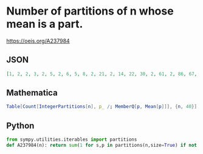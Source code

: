 # Number of partitions of n whose mean is a part\.
https://oeis.org/A237984
## JSON
```JSON
[1, 2, 2, 3, 2, 5, 2, 6, 5, 8, 2, 21, 2, 14, 22, 30, 2, 61, 2, 86, 67, 45, 2, 283, 66, 80, 197, 340, 2, 766, 2, 663, 543, 234, 703, 2532, 2, 388, 1395, 4029, 2, 4688, 2, 4476, 7032, 1005, 2, 17883, 2434, 9713, 7684, 14472, 2, 25348, 17562, 37829, 16786, 3721]
```
## Mathematica
```Mathematica
Table[Count[IntegerPartitions[n], p_ /; MemberQ[p, Mean[p]]], {n, 40}]
```
## Python
```Python
from sympy.utilities.iterables import partitions
def A237984(n): return sum(1 for s,p in partitions(n,size=True) if not n%s and n//s in p) # _Chai Wah Wu_, Sep 21 2023
```
